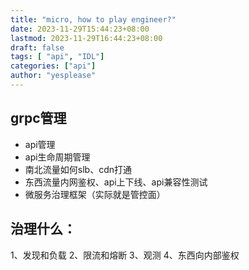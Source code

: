```yaml
---
title: "micro, how to play engineer?"
date: 2023-11-29T15:44:23+08:00
lastmod: 2023-11-29T16:44:23+08:00
draft: false
tags: [ "api", "IDL"]
categories: ["api"]
author: "yesplease"
---
```


## grpc管理
- api管理
- api生命周期管理
- 南北流量如何slb、cdn打通
- 东西流量内网鉴权、api上下线、api兼容性测试
- 微服务治理框架（实际就是管控面）

## 治理什么：
  1、发现和负载
  2、限流和熔断
  3、观测
  4、东西向内部鉴权